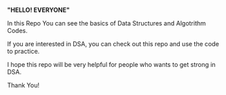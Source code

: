 **"HELLO! EVERYONE"**

In this Repo You can see the basics of Data Structures and Algotrithm Codes.

If you are interested in DSA, you can check out this repo and use the code to practice.

I hope this repo will be very helpful for people who wants to get strong in DSA.

Thank You!
